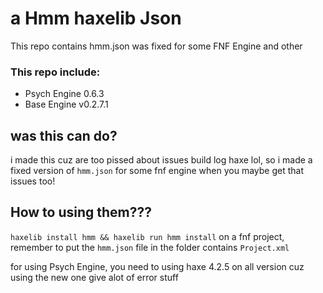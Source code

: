 # a Hmm haxelib Json
This repo contains hmm.json was fixed for some FNF Engine and other

### This repo include:
- Psych Engine 0.6.3
- Base Engine v0.2.7.1

## was this can do?
i made this cuz are too pissed about issues build log haxe lol, so i made a fixed version of `hmm.json` for some fnf engine when you maybe get that issues too!

## How to using them???
`haxelib install hmm && haxelib run hmm install` on a fnf project, remember to put the `hmm.json` file in the folder contains `Project.xml`

for using Psych Engine, you need to using haxe 4.2.5 on all version cuz using the new one give alot of error stuff
